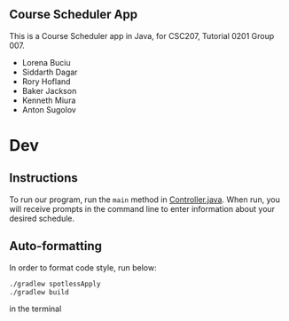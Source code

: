 ## Course Scheduler App

This is a Course Scheduler app in Java, for CSC207, Tutorial 0201 Group 007.
- Lorena Buciu
- Siddarth Dagar
- Rory Hofland
- Baker Jackson
- Kenneth Miura
- Anton Sugolov

# Dev
## Instructions
To run our program, run the `main` method in [Controller.java](src/main/java/controllers/Controller.java). When run, you will receive prompts in the command line to enter information about your desired schedule.

## Auto-formatting
In order to format code style, run below:
```bash 
./gradlew spotlessApply
./gradlew build
```
in the terminal
